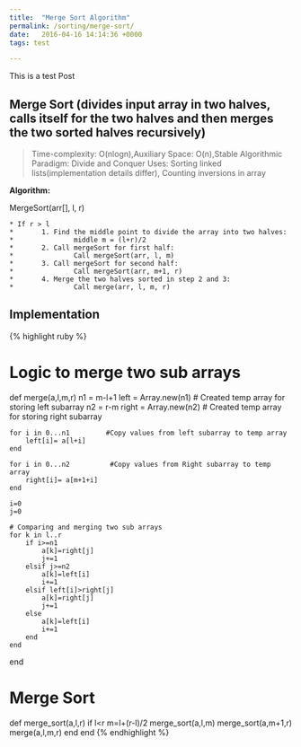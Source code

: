 ```yaml
---
title:  "Merge Sort Algorithm"
permalink: /sorting/merge-sort/
date:   2016-04-16 14:14:36 +0000
tags: test

---
```

 

This is a test Post

## Merge Sort (divides input array in two halves, calls itself for the two halves and then merges the two sorted halves recursively)

> Time-complexity: O(nlogn),Auxiliary Space: O(n),Stable
Algorithmic Paradigm: Divide and Conquer
Uses: Sorting linked lists(implementation details differ), Counting inversions in array

**Algorithm:**

 MergeSort(arr[], l,  r)
 
    * If r > l
    *       1. Find the middle point to divide the array into two halves:  
    *               middle m = (l+r)/2
    *       2. Call mergeSort for first half:   
    *               Call mergeSort(arr, l, m)
    *       3. Call mergeSort for second half:
    *               Call mergeSort(arr, m+1, r)
    *       4. Merge the two halves sorted in step 2 and 3:
    *               Call merge(arr, l, m, r)
    
## Implementation

{% highlight ruby %}

 # Logic to merge two sub arrays
 
 def merge(a,l,m,r)
    n1 = m-l+1
    left = Array.new(n1) # Created temp array for storing left subarray
    n2 = r-m
    right = Array.new(n2) # Created temp array for storing right subarray
    
    for i in 0...n1         #Copy values from left subarray to temp array
        left[i]= a[l+i]
    end
    
    for i in 0...n2          #Copy values from Right subarray to temp array
        right[i]= a[m+1+i]
    end
    
    i=0
    j=0
    
    # Comparing and merging two sub arrays
    for k in l..r
        if i>=n1
            a[k]=right[j]
            j+=1
        elsif j>=n2
            a[k]=left[i]
            i+=1
        elsif left[i]>right[j]
            a[k]=right[j]
            j+=1
        else
            a[k]=left[i]
            i+=1
        end
    end
 end
 
  # Merge Sort 
 def merge_sort(a,l,r)
     if l<r
         m=l+(r-l)/2
         merge_sort(a,l,m)
         merge_sort(a,m+1,r)
         merge(a,l,m,r)
     end
 end
{% endhighlight %}

